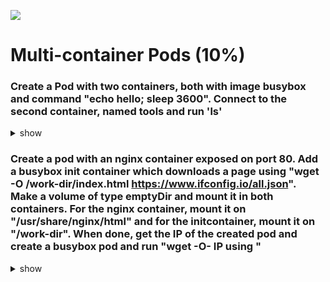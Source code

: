 ![](https://gaforgithub.azurewebsites.net/api?repo=CKAD-exercises/multi_container&empty)
# Multi-container Pods (10%)

### Create a Pod with two containers, both with image busybox and command "echo hello; sleep 3600". Connect to the second container, named tools and run 'ls'

<details><summary>show</summary>
<p>

Easiest way to do it is create a pod with a single container and save its definition in a YAML file:

```bash
kubectl run busybox --image=busybox --restart=Never -o yaml --dry-run=client -- /bin/sh -c 'echo hello;sleep 3600' > pod1.yaml
vi pod.yaml
```

Copy/paste the container related values, so your final YAML should contain the following two containers (make sure those containers have a different name):

```YAML
apiVersion: v1
kind: Pod
metadata:
  creationTimestamp: null
  labels:
    run: busybox
  name: busybox
spec:
  containers:
  - args:
    - /bin/sh
    - -c
    - echo hello;sleep 3600
    image: busybox
    name: busybox
    resources: {}
  - args:
    - /bin/sh
    - -c
    - sleep 3600
    image: busybox
    name: tools
    resources: {}
  dnsPolicy: ClusterFirst
  restartPolicy: Never
status: {}
```

```bash
kubectl create -f pod1.yaml
# Connect to the tools container within the pod
kubectl exec -it busybox -c tools -- /bin/sh
ls
exit

# or you can do the above with just an one-liner
kubectl exec -it busybox -c tools -- ls

# you can do some cleanup
kubectl delete po busybox
```

</p>
</details>

### Create a pod with an nginx container exposed on port 80. Add a busybox init container which downloads a page using "wget -O /work-dir/index.html https://www.ifconfig.io/all.json". Make a volume of type emptyDir and mount it in both containers. For the nginx container, mount it on "/usr/share/nginx/html" and for the initcontainer, mount it on "/work-dir". When done, get the IP of the created pod and create a busybox pod and run "wget -O- IP using "

<details><summary>show</summary>
<p>

Easiest way to do it is create a pod with a single container and save its definition in a YAML file:

```bash
kubectl run box --image=nginx --restart=Never --port=80 --dry-run=client -o yaml > pod-init.yaml
```

Copy/paste the container related values, so your final YAML should contain the volume and the initContainer:

Volume:

```YAML
containers:
- image: nginx
...
  volumeMounts:
  - name: vol1
    mountPath: /usr/share/nginx/html
volumes:
- name: vol1
  emptyDir: {}
```

initContainer:

```YAML
...
  initContainers:
  - name: box
    image: busybox
    args:
    - /bin/sh
    - -c
    - "wget -O /work-dir/index.html https://www.ifconfig.io/all.json"
    volumeMounts:
    - name: vol1
      mountPath: /work-dir
```

In total you get:

```YAML
apiVersion: v1
kind: Pod
metadata:
  creationTimestamp: null
  labels:
    run: box
  name: box
spec:
  initContainers:
  - name: box
    image: busybox
    args:
    - /bin/sh
    - -c
    - "wget -O /work-dir/index.html https://www.ifconfig.io/all.json"
    volumeMounts:
    - name: vol1
      mountPath: /work-dir
  containers:
  - image: nginx
    name: nginx
    ports:
    - containerPort: 80
    resources: {}
    volumeMounts:
    - name: vol1
      mountPath: /usr/share/nginx/html
  dnsPolicy: ClusterFirst
  restartPolicy: Never
  volumes:
  - name: vol1
    emptyDir: {}
status: {} 
```

```bash
# Apply pod
kubectl apply -f pod-init.yaml

# Get IP
kubectl get po -o wide

# Execute wget
kubectl run box-test --image=busybox --restart=Never -it --rm -- /bin/sh -c "wget -O- 192.168.1.4"
#or
kubectl run box-test --image=busybox --restart=Never -it --rm -- /bin/sh -c "wget -O- $(kubectl get pod box -o jsonpath='{.status.podIP}')"
```bash
Connecting to 192.168.1.4 (192.168.1.4:80)
writing to stdout
{"country_code":"US","encoding":"gzip","forwarded":"51.81.93.100","host":"51.81.93.100","ifconfig_cmd_hostname":"ifconfig.io","ifconfig_hostname":"ifconfig.io","ip":"51.81.93.100","lang":"","method":"GET","mime":"","port":47588,-                    100% |********************************|   253  0:00:00 ETA
written to stdout
pod "box-teest" deleted
```


# you can do some cleanup
kubectl delete po box
```

</p>
</details>